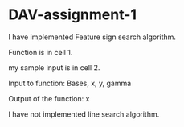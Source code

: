 # DAV-assignment-1

I have implemented Feature sign search algorithm.

Function is in cell 1.

my sample input is in cell 2.

Input to function: Bases, x, y, gamma

Output of the function: x

I have not implemented line search algorithm.
